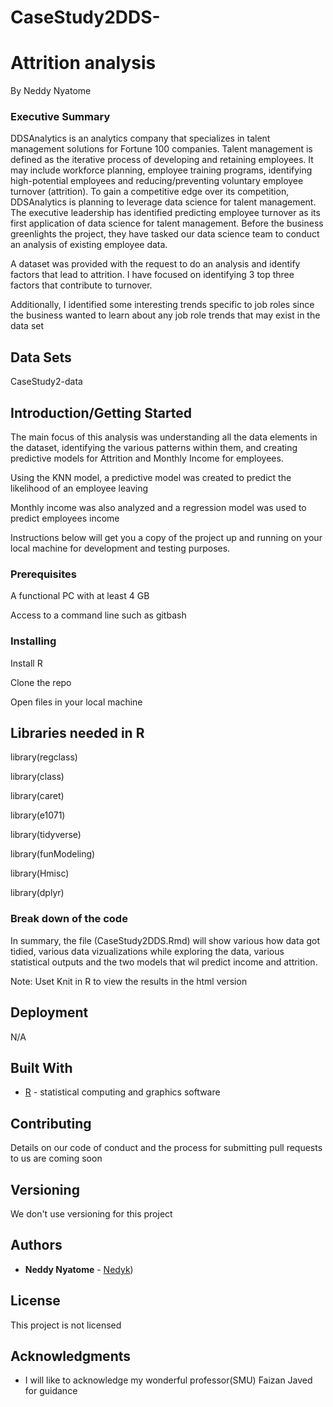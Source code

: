 # CaseStudy2DDS-

# Attrition analysis 


 By Neddy Nyatome 


### Executive Summary


DDSAnalytics is an analytics company that specializes in talent management solutions for Fortune 100 companies. Talent management is defined as the iterative process of developing and retaining employees. It may include workforce planning, employee training programs, identifying high-potential employees and reducing/preventing voluntary employee turnover (attrition). To gain a competitive edge over its competition, DDSAnalytics is planning to leverage data science for talent management. The executive leadership has identified predicting employee turnover as its first application of data science for talent management. Before the business greenlights the project, they have tasked our data science team to conduct an analysis of existing employee data.

A dataset was provided with the request to do an analysis and identify factors that lead to attrition.  I have focused on identifying 3 top three factors that contribute to turnover.

Additionally, I identified some interesting trends specific to job roles since the business wanted to learn about any job role trends that may exist in the data set


## Data Sets 


CaseStudy2-data


## Introduction/Getting Started
The main focus of this analysis was understanding all the data elements in the dataset, identifying the various patterns within them, and creating predictive models for Attrition and Monthly Income for employees.  

Using the KNN model, a predictive model was created to predict the likelihood of an employee leaving 

Monthly income was also analyzed and a regression model was used to predict employees income 

Instructions below will get you a copy of the project up and running on your local machine for development and testing purposes. 

### Prerequisites


A functional PC with at least 4 GB 



Access to a command line such as gitbash


### Installing



Install R 

Clone the repo 

 

Open files in your local machine 



## Libraries needed in R

library(regclass)

library(class)

library(caret)

library(e1071)

library(tidyverse)

library(funModeling)

library(Hmisc)

library(dplyr)


### Break down of the code


In summary, the file (CaseStudy2DDS.Rmd) will show various how data got tidied, various data vizualizations while exploring the data, various statistical outputs and the two models that wil predict income and attrition.

Note: Uset Knit in R to view the results in the html version


## Deployment

N/A

## Built With

* [R](https://www.r-project.org/) - statistical computing and graphics software


## Contributing

 Details on our code of conduct and the process for submitting pull requests to us are coming soon 

## Versioning

We don't use versioning for this project 

## Authors

* **Neddy Nyatome** - [Nedyk](https://github.com/Nedyk))

## License

This project is not licensed 

## Acknowledgments

* I will like to acknowledge my wonderful professor(SMU) Faizan Javed for guidance



